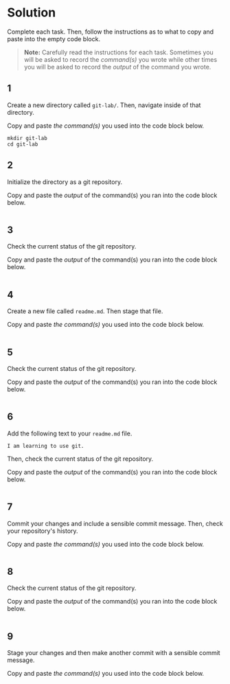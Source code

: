# Solution

Complete each task. Then, follow the instructions as to what to copy and paste into the empty code block.

> **Note:** Carefully read the instructions for each task. Sometimes you will be asked to record the _command(s)_ you wrote while other times you will be asked to record the _output_ of the command you wrote.

## 1

Create a new directory called `git-lab/`. Then, navigate inside of that directory.

Copy and paste _the command(s)_ you used into the code block below.

```
mkdir git-lab
cd git-lab
```

## 2

Initialize the directory as a git repository.

Copy and paste the _output_ of the command(s) you ran into the code block below.

```

```

## 3

Check the current status of the git repository.

Copy and paste the _output_ of the command(s) you ran into the code block below.

```

```

## 4

Create a new file called `readme.md`. Then stage that file.

Copy and paste _the command(s)_ you used into the code block below.

```

```

## 5

Check the current status of the git repository.

Copy and paste the _output_ of the command(s) you ran into the code block below.

```

```

## 6

Add the following text to your `readme.md` file.

```
I am learning to use git.
```

Then, check the current status of the git repository.

Copy and paste the _output_ of the command(s) you ran into the code block below.

```

```

## 7

Commit your changes and include a sensible commit message. Then, check your repository's history.

Copy and paste _the command(s)_ you used into the code block below.

```

```

## 8

Check the current status of the git repository.

Copy and paste the _output_ of the command(s) you ran into the code block below.

```

```

## 9

Stage your changes and then make another commit with a sensible commit message.

Copy and paste _the command(s)_ you used into the code block below.

```

```
